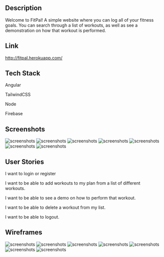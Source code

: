 ## Description
 Welcome to FitPal! A simple website where you can log all of your fitness goals.  You can search through a list of workouts, as well as see a
 demonstration on how that workout is performed. 
 
 
 ## Link
 
 http://fitpal.herokuapp.com/
 
 
 ## Tech Stack
 
 Angular
 
 TailwindCSS
 
 Node
 
 Firebase
 
 ## Screenshots
 
![screenshots](/screenshots/home.png)
![screenshots](/screenshots/signin.png)
![screenshots](/screenshots/signup.png)
![screenshots](/screenshots/createplan.png)
![screenshots](/screenshots/updateexcercise.png)
![screenshots](/screenshots/workout.png)
![screenshots](/screenshots/blogpost.png)


## User Stories 

I want to login or register

I want to be able to add workouts to my plan from a list of different workouts.

I want to be able to see a demo on how to perform that workout.

I want to be able to delete a workout from my list.

I want to be able to logout.

## Wireframes

![screenshots](/screenshots/HomePage.png)
![screenshots](/screenshots/LoginPage.png)
![screenshots](/screenshots/AddPlans.png)
![screenshots](/screenshots/PlansPage.png)
![screenshots](/screenshots/ViewLogs.png)
![screenshots](/screenshots/BlogsPage.png)
![screenshots](/screenshots/model.png)
